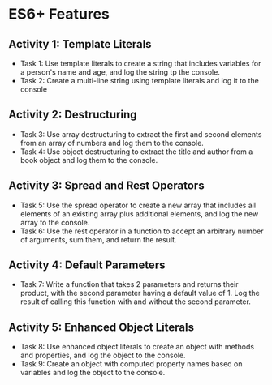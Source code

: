 # ES6+ Features

## Activity 1: Template Literals
 - Task 1: Use template literals to create a string that includes variables for a person's name and age, and log the string tp the console.
 - Task 2: Create a multi-line string using template literals and log it to the console

## Activity 2: Destructuring
 - Task 3: Use array destructuring to extract the first and second elements from an array of numbers and log them to the console.
 - Task 4: Use object destructuring to extract the title and author from a book object and log them to the console.
 
## Activity 3: Spread and Rest Operators
 - Task 5: Use the spread operator to create a new array that includes all elements of an existing array plus additional elements, and log the new array to the console.
 - Task 6: Use the rest operator in a function to accept an arbitrary number of arguments, sum them, and return the result.

## Activity 4: Default Parameters
 - Task 7: Write a function that takes 2 parameters and returns their product, with the second parameter having a default value of 1. Log the result of calling this function with and without the second parameter.


## Activity 5: Enhanced Object Literals
 - Task 8: Use enhanced object literals to create an object with methods and properties, and log the object to the console.
 - Task 9: Create an object with computed property names based on variables and log the object to the console.